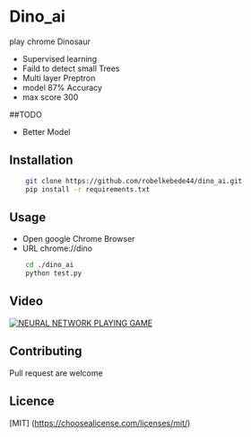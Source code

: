 # Dino_ai
play chrome Dinosaur


* Supervised learning
* Faild to detect small Trees 
* Multi layer Preptron
* model 87% Accuracy
* max score 300

##TODO

* Better Model


## Installation

```bash 
    git clone https://github.com/robelkebede44/dino_ai.git
    pip install -r requirements.txt 
```

## Usage

* Open google Chrome Browser 
* URL  chrome://dino


``` bash 
    cd ./dino_ai
    python test.py 
```

## Video


[![NEURAL NETWORK PLAYING GAME](http://img.youtube.com/vi/a2TWe4Fw21g/0.jpg)](http://www.youtube.com/watch?v=a2TWe4Fw21g)



## Contributing

Pull request are welcome

## Licence

[MIT] (https://choosealicense.com/licenses/mit/)


